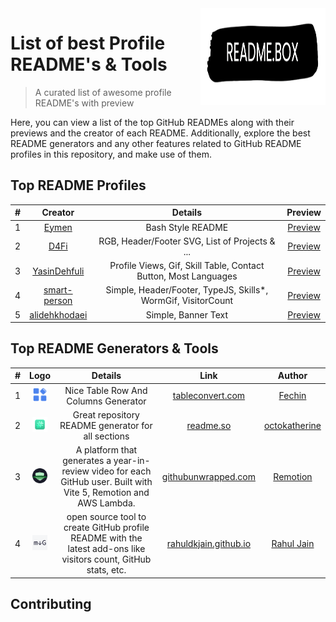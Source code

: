 <img src="src/REAME.BOX.Logo.png" width="200" height="155" align="right" />

# List of best Profile README's & Tools 

> A curated list of awesome profile README's with preview

Here, you can view a list of the top GitHub READMEs along with their previews and the creator of each README. Additionally, explore the best README generators and any other features related to GitHub README profiles in this repository, and make use of them.

## Top README Profiles

| # |                        Creator 	                         |                            Details 	                            |                                         Preview 	                                          |
|:-:|:--------------------------------------------------------:|:---------------------------------------------------------------:|:------------------------------------------------------------------------------------------:|
| 1 |        [Eymen](https://github.com/eymeen#README)         |                       Bash Style README 	                       |    [Preview](https://GitHub.com/4xmen/README.BOX/blob/main/README's/Eymeen/Preview.md)     |
| 2 |          [D4Fi](https://github.com/D4Fi#README)          |         RGB, Header/Footer SVG, List of Projects & ...          |     [Preview](https://GitHub.com/4xmen/README.BOX/blob/main/README's/D4Fi/Preview.md)      |
| 3 |  [YasinDehfuli](https://github.com/YasinDehfuli#README)  | Profile Views, Gif, Skill Table, Contact Button, Most Languages | [Preview](https://GitHub.com/4xmen/README.BOX/blob/main/README's/YasinDehfuli/Preview.md)  |
| 4 |  [smart-person](https://github.com/smart-person#README)  |  Simple, Header/Footer, TypeJS, Skills*, WormGif, VisitorCount  | [Preview](https://GitHub.com/4xmen/README.BOX/blob/main/README's/smart-person/Preview.md)  |
| 5 | [alidehkhodaei](https://github.com/alidehkhodaei#README) |                       Simple, Banner Text                       | [Preview](https://GitHub.com/4xmen/README.BOX/blob/main/README's/alidehkhodaei/Preview.md) |


## Top README Generators & Tools

| # |                            Logo                            |                                                      Details                                                       |                                        Link                                         |                      Author                       |
|:-:|:----------------------------------------------------------:|:------------------------------------------------------------------------------------------------------------------:|:-----------------------------------------------------------------------------------:|:-------------------------------------------------:|
| 1 |   <img src="src/logos/tableconvert.com.png" width="24">    |                                        Nice Table Row And Columns Generator                                        |                    [tableconvert.com](https://tableconvert.com)                     |        [Fechin](https://github.com/Fechin)        |
| 2 |       <img src="src/logos/readme.so.png" width="24">       |                                 Great repository README generator for all sections                                 |                           [readme.so](https://readme.so)                            | [octokatherine](https://github.com/octokatherine) |
| 3 |  <img src="src/logos/githubunwrapped.com.png" width="24">  | A platform that generates a year-in-review video for each GitHub user. Built with Vite 5, Remotion and AWS Lambda. |                 [githubunwrapped.com](https://githubunwrapped.com)                  |    [Remotion](https://github.com/remotion-dev)    |
| 4 | <img src="src/logos/rahuldkjain.github.io.png" width="24"> |  open source tool to create GitHub profile README with the latest add-ons like visitors count, GitHub stats, etc.  | [rahuldkjain.github.io](https://rahuldkjain.github.io/gh-profile-readme-generator/) |   [Rahul Jain](https://github.com/rahuldkjain)    |

## Contributing 
